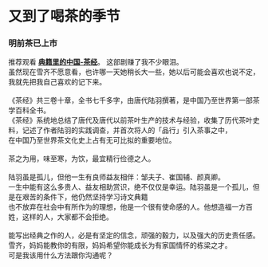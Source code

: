# 又到了喝茶的季节

### 明前茶已上市
推荐观看 **[典籍里的中国-茶经](https://v.youku.com/v_show/id_XNTkxNTU5MDAzNg==.html?showid=bbaf731e4717460da32e)**。
这部剧赚了我不少眼泪。</br>
虽然现在雪齐不愿意看，也许哪一天她稍长大一些，她以后可能会喜欢也说不定，我就先把我自己喜欢的记下来。</br>
</br>
《茶经》共三卷十章，全书七千多字，由唐代陆羽撰著，是中国乃至世界第一部茶学百科全书。</br>
《茶经》系统地总结了唐代及唐代以前茶叶生产的技术与经验，收集了历代茶叶史料，记述了作者陆羽的实践调查，并首次将人的「品行」引入茶事之中，</br>
在中国乃至世界茶文化史上占有无可比拟的重要地位。</br>
</br>
茶之为用，味至寒，为饮，最宜精行俭德之人。</br>
</br>
陆羽虽是孤儿，但他一生有良师益友相伴：邹夫子、崔国辅、颜真卿。</br>
一生中能有这么多贵人、益友相助赏识，绝不仅仅是幸运。陆羽虽是一个孤儿，但是在艰苦的条件下，他仍然坚持学习诗文典籍</br>
也不放弃在社会中有所作为的理想，他是一个很有使命感的人。他想造福一方百姓，这样的人，大家都不会拒绝。</br>
</br>
能写出经典之作的人，必是有坚定的信念，顽强的毅力，以及强大的历史责任感。</br>
雪齐，妈妈能教你的有限，妈妈希望你能成长为有家国情怀的栋梁之才。</br>
可是我该用什么方法跟你沟通呢？
